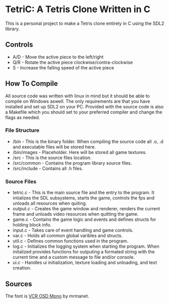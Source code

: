 # TetriC: A Tetris Clone Written in C

This is a personal project to make a Tetris clone entirely in C using the SDL2 library.

## Controls

- A/D - Move the active piece to the left/right
- Q/R - Rotate the active piece clockwise/contra-clockwise
- S - Increase the falling speed of the active piece 

## How To Compile

All source code was written with linux in mind but it should be able to compile on Windows aswell. The only requirements are that you have installed and set up SDL2 on your PC.
Provided with the source code is also a Makefile which you should set to your preferred compiler and change the flags as needed.

### File Structure

- /bin - This is the binary folder. When compiling the source code all .o, .d and executable files will be stored here.
- /bin/images - Placeholder. Here will be stored all game textures.
- /src - This is the source files location.
- /src/common - Contains the program library source files.
- /src/include - Contains all .h files.

### Source Files

- tetric.c - This is the main source file and the entry to the program. It intializes the SDL subsystems, starts the game, controls the fps and unloads all resources when quiting.
- output.c - Creates the game window and renderer, renders the current frame and unloads video resources when quitting the game.
- game.c - Contains the game logic and events and defines structs for holding block info.
- input.c - Takes care of event handling and game controls.
- var.c - Holds all common global varibles and structs.
- util.c - Defines common functions used in the program.
- log.c - Initializes the logging system when starting the program. When initalized provides functions for outputing a formated string with the current time and a custom message to file and/or console.
- ui.c - Handles ui initialization, texture loading and unloading, and text creation.

## Sources

The font is [VCR OSD Mono](https://www.1001freefonts.com/vcr-osd-mono.font) by mrmanet.

